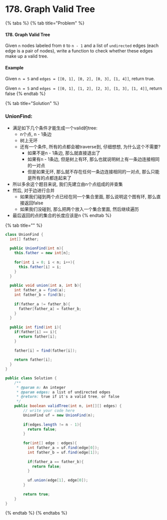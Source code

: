 # 178. Graph Valid Tree

{% tabs %}
{% tab title="Problem" %}
#### 178. Graph Valid Tree

Given `n` nodes labeled from `0` to `n - 1` and a list of `undirected` edges \(each edge is a pair of nodes\), write a function to check whether these edges make up a valid tree.

#### Example

Given `n = 5` and `edges = [[0, 1], [0, 2], [0, 3], [1, 4]]`, return true.

Given `n = 5` and `edges = [[0, 1], [1, 2], [2, 3], [1, 3], [1, 4]]`, return false
{% endtab %}

{% tab title="Solution" %}
### UnionFind:

* 满足如下几个条件才能生成一个valid的tree:
  * n个点, n - 1条边
  * 树上无环
  * 还有一个条件, 所有的点都会被traverse到, 仔细想想, 为什么这个不需要?
    * 如果不是n - 1条边, 那么就直接退出了
    * 如果有n - 1条边, 但是树上有环, 那么也就说明树上有一条边连接相同的一对点
    * 但是如果无环, 那么就不存在任何一条边连接相同的一对点, 那么只能是所有的点都连起来了
* 所以多余这个题目来说, 我们先建立由n个点组成的并查集
* 然后, 对于边进行合并
  * 如果我们碰到两个点已经在同一个集合里面, 那么说明这个图有环, 那么直接返回false
  * 如果我们没碰到, 那么把两个放入一个集合里面, 然后继续遍历
* 最后返回的点的集合的长度应该是n
{% endtab %}

{% tab title="" %}
```java
class UnionFind {
  int[] father;
  
  public UnionFind(int n){
    this.father = new int[n];
    
    for(int i = 0; i < n; i++){
      this.father[i] = i;
    }
  }
  
  public void union(int a, int b){
    int father_a = find(a);
    int father_b = find(b);
    
    if(father_a != father_b){
      father[father_a] = father_b;
    }
  }
  
  public int find(int i){
    if(father[i] == i){
      return father[i];
    }
    
    father[i] = find(father[i]);
    
    return father[i];
  }
}

public class Solution {
    /**
     * @param n: An integer
     * @param edges: a list of undirected edges
     * @return: true if it's a valid tree, or false
     */
    public boolean validTree(int n, int[][] edges) {
        // write your code here
        UnionFind uf = new UnionFind(n);
        
        if(edges.length != n - 1){
          return false;
        }
        
        for(int[] edge : edges){
          int father_a = uf.find(edge[0]);
          int father_b = uf.find(edge[1]);
          
          if(father_a == father_b){
            return false;
          }
          
          uf.union(edge[1], edge[0]);
        }
        
        return true;
    }
}
```
{% endtab %}
{% endtabs %}

